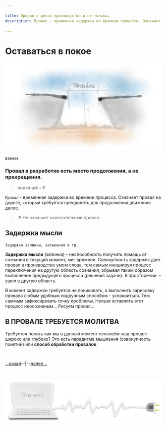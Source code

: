 ```yaml
---

title: Провал в делах производства и не только…
description: Провал - временная задержка во времени процесса. Означает провал на дороге, который требуется преодолеть для продолжения движения далее

---
```


<div class="navi"><nav id="navi"><!-- js --></nav></div>

# Оставаться в покое

<span id='pokoy-proval-img' class="img" onclick="imgResize()">![Провал](assets/img/proval.png)</span>

	Важное

### Провал в разработке есть место продолжения, а не прекращения.

>bookmark – P

`Провал` - временная задержка во времени процесса. Означает провал на дороге, который требуется преодолеть для продолжения движения далее.

>!!! Не означает окончательный провал.

## Задержка мысли

	Задержки запинки, затыкания и тд.

**Задержка мысли** (запинка) – неспособность получить помощь от сознания в текущий момент, миг времени. Совокупность задержек дает провал в производстве умом слова, тем самым инициируя процесc переключения на другую область сознания, обрывая таким образом выполнение предыдущего процесса (решения задачи). 
В просторечии: – ушел в другую область.

В момент задержки требуется не пониковать, а выполнить зарисовку провала любым удобным подручным способом - успокоиться. Тем саммым зафиксировать точку проблемы. Нельзя оставлять этот процесс неосознаным… Рисуем провал…



## В ПРОВАЛЕ ТРЕБУЕТСЯ МОЛИТВА

Требуется понять как мы в данный момент осознаём наш провал: – широко или глубоко? Это есть парадигма мышления (совокупность понятий) или **способ обработки провалов**. 


<br>

[…назад](nash-ncal.md)--|--[далее…](slovo-server.md)

<br>

<span id="comp-end-img" class="img" onclick="imgResize()">![img](assets/svg/comp-end.svg)</span>

<script src="assets/js/navi.js"></script>

